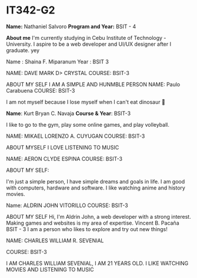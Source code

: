 # IT342-G2



**Name:** Nathaniel Salvoro
**Program and Year:** BSIT - 4

**About me**
I'm currently studying in Cebu Institute of Technology - University.
I aspire to be a web developer and UI/UX designer after I graduate.
yey



Name : Shaina F. Miparanum
Year : BSIT 3



NAME: DAVE MARK D> CRYSTAL
COURSE: BSIT-3

ABOUT MY SELF
I AM A SIMPLE AND HUNMBLE PERSON
NAME: Paulo Carabuena
COURSE: BSIT-3

I am not myself because I lose myself when I can't eat dinosaur 🦖


**Name**: Kurt Bryan C. Navaja
**Course & Year**: BSIT-3

I like to go to the gym, play some online games, and play volleyball.

NAME: MIKAEL LORENZO A. CUYUGAN
COURSE: BSIT-3

ABOUT MYSELF
I LOVE LISTENING TO MUSIC 


NAME: AERON CLYDE ESPINA
COURSE: BSIT-3

ABOUT MY SELF:

I'm just a simple person, I have simple dreams and goals in life.
I am good with computers, hardware and software. I like watching anime and history movies.

Name: ALDRIN JOHN VITORILLO
COURSE: BSIT-3

ABOUT MY SELF
Hi, I'm Aldrin John, a web developer with a strong interest. Making games and websites is my area of expertise. 
Vincent B. Pacaña
BSIT - 3
I am a person who likes to explore and try out new things!

NAME: CHARLES WILLIAM R. SEVENIAL

COURSE: BSIT-3

I AM CHARLES WILLIAM SEVENIAL, I AM 21 YEARS OLD. I LIKE WATCHING MOVIES AND LISTENING TO MUSIC


